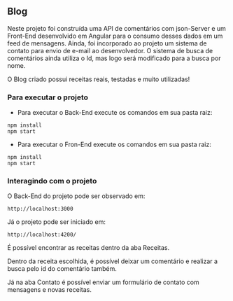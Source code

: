 ## Blog

Neste projeto foi construída uma API de comentários com json-Server e um Front-End desenvolvido em Angular para o consumo desses dados em um feed de mensagens. Ainda, foi incorporado ao projeto um sistema de contato para envio de e-mail ao desenvolvedor. O sistema de busca de comentários ainda utiliza o Id, mas logo será modificado para a busca por nome.

O Blog criado possui receitas reais, testadas e muito utilizadas!



### Para executar o projeto

- Para executar o Back-End execute os comandos em sua pasta raiz:

```
npm install
npm start
```

- Para executar o Fron-End execute os comandos em sua pasta raiz:

```
npm install
npm start
```



### Interagindo com o projeto

O Back-End do projeto pode ser observado em:

```
http://localhost:3000
```

Já o projeto pode ser iniciado em:

```
http://localhost:4200/
```

É possível encontrar as receitas dentro da aba Receitas.

Dentro da receita escolhida, é possível deixar um comentário e realizar a busca pelo id do comentário também.

Já na aba Contato é possível enviar um formulário de contato com mensagens e novas receitas.

